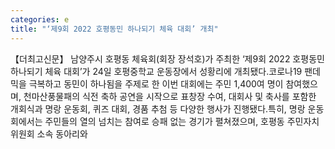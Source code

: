 ```yaml
---
categories: e
title: "‘제9회 2022 호평동민 하나되기 체육 대회’ 개최"
---
```

【더최고신문】 남양주시 호평동 체육회(회장 장석호)가 주최한 ‘제9회 2022 호평동민 하나되기 체육 대회’가 24일 호평중학교 운동장에서 성황리에 개최됐다.코로나19 팬데믹을 극복하고 동민이 하나됨을 주제로 한 이번 대회에는 주민 1,400여 명이 참여했으며, 천마산풍물패의 식전 축하 공연을 시작으로 표창장 수여, 대회사 및 축사를 포함한 개회식과 명랑 운동회, 퀴즈 대회, 경품 추첨 등 다양한 행사가 진행됐다.특히, 명랑 운동회에서는 주민들의 열의 넘치는 참여로 승패 없는 경기가 펼쳐졌으며, 호평동 주민자치위원회 소속 동아리와